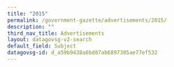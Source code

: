 ```yaml
---
title: "2015"
permalink: /government-gazette/advertisements/2015/
description: ""
third_nav_title: Advertisements
layout: datagovsg-v2-search
default_field: Subject
datagovsg-id: d_a59b9438a6bd87ab6897305ae77ef532
---
```

